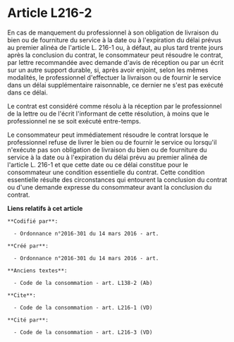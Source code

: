 # Article L216-2

En cas de manquement du professionnel à son obligation de livraison du bien ou de fourniture du service à la date ou à
l'expiration du délai prévus au premier alinéa de l'article L. 216-1 ou, à défaut, au plus tard trente jours après la
conclusion du contrat, le consommateur peut résoudre le contrat, par lettre recommandée avec demande d'avis de réception ou
par un écrit sur un autre support durable, si, après avoir enjoint, selon les mêmes modalités, le professionnel d'effectuer
la livraison ou de fournir le service dans un délai supplémentaire raisonnable, ce dernier ne s'est pas exécuté dans ce
délai. 

Le contrat est considéré comme résolu à la réception par le professionnel de la lettre ou de l'écrit l'informant de cette
résolution, à moins que le professionnel ne se soit exécuté entre-temps. 

Le consommateur peut immédiatement résoudre le contrat lorsque le professionnel refuse de livrer le bien ou de fournir le
service ou lorsqu'il n'exécute pas son obligation de livraison du bien ou de fourniture du service à la date ou à
l'expiration du délai prévu au premier alinéa de l'article L. 216-1 et que cette date ou ce délai constitue pour le
consommateur une condition essentielle du contrat. Cette condition essentielle résulte des circonstances qui entourent la
conclusion du contrat ou d'une demande expresse du consommateur avant la conclusion du contrat.

**Liens relatifs à cet article**

	**Codifié par**:

	  - Ordonnance n°2016-301 du 14 mars 2016 - art.

	**Créé par**:

	  - Ordonnance n°2016-301 du 14 mars 2016 - art.

	**Anciens textes**:

	  - Code de la consommation - art. L138-2 (Ab)

	**Cite**:

	  - Code de la consommation - art. L216-1 (VD)

	**Cité par**:

	  - Code de la consommation - art. L216-3 (VD)
